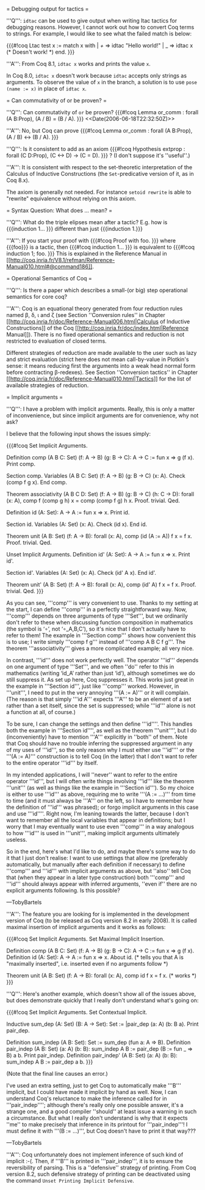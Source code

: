 = Debugging output for tactics =

'''Q''': `idtac` can be used to give output when writing ltac tactics for debugging reasons. However, I cannot work out how to convert Coq terms to strings. For example, I would like to see what the failed match is below:

{{{#!coq 
Ltac test x :=
  match x with
  |  _+_ => idtac "Hello world!"
  | _ => idtac x (* Doesn't work! *)
 end.
}}}

'''A''': From Coq 8.1, `idtac x` works and prints the value `x`.

In Coq 8.0, `idtac x` doesn't work because `idtac` accepts only strings as arguments. 
To observe the value of `x` in the branch, a solution is to use `pose (name := x)` in place of `idtac x`.

= Can commutativity of or be proven? =

'''Q''': Can commutativity of `or` be proven?
{{{#!coq 
Lemma or_comm : forall (A B:Prop), (A \/ B) = (B \/ A).
}}}
<<Date(2006-06-18T22:32:50Z)>>

'''A''': No, but Coq can prove
{{{#!coq 
Lemma or_comm : forall (A B:Prop), (A \/ B) <-> (B \/ A).
}}}

'''Q''': Is it consistent to add as an axiom
{{{#!coq
Hypothesis extprop : forall (C D:Prop), (C <-> D) -> (C = D).
}}}
? (I don't suppose it's ''useful''.)

'''A''': It is consistent with respect to the set-theoretic interpretation of the Calculus of Inductive Constructions (the `Set`-predicative version of it, as in Coq 8.x).

The axiom is generally not needed. For instance `setoid rewrite` is able to "rewrite" equivalence without relying on this axiom.

= Syntax Question: What does ... mean? =

'''Q''': What do the triple elipses mean  after a tactic? E.g. how is {{{induction 1... }}} different than just {{{induction 1.}}}

'''A''': If you start your proof with 
{{{#!coq
Proof with foo.
}}}
where {{{foo}}} is a tactic, then 
{{{#!coq
induction 1...
}}}
is equivalent to
{{{#!coq
induction 1; foo.
}}}
This is explained in the Reference Manual in [[http://coq.inria.fr/V8.1/refman/Reference-Manual010.html#@command186]]. 

= Operational Semantics of Coq =

'''Q''': Is there a paper which describes a small-(or big) step operational semantics for core coq? 

'''A''': Coq is an equational theory generated from four reduction rules named β, δ, ι and ζ (see Section ''Conversion rules'' in Chapter [[http://coq.inria.fr/doc/Reference-Manual006.html|Calculus of Inductive Constructions]] of the Coq 
[[http://coq.inria.fr/doc/index.html|Reference Manual]]). There is no fixed operational semantics and reduction is not restricted to evaluation of closed terms.

Different strategies of reduction are made available to the user such as lazy and strict evaluation (strict here does not mean call-by-value in Plotkin's sense: it means reducing first the arguments into a weak head normal form before contracting β-redexes).
See Section ''Conversion tactics'' in Chapter [[http://coq.inria.fr/doc/Reference-Manual010.html|Tactics]] for the list of available strategies of reduction.

= Implicit arguments =

'''Q''': I have a problem with implicit arguments. Really, this is only a matter of inconvenience, but since implicit arguments are for convenience, why not ask?

I believe that the following input shows the issues simply:

{{{#!coq
Set Implicit Arguments.

Definition comp (A B C: Set) (f: A -> B) (g: B -> C): A -> C := fun x => g (f x).
Print comp.

Section comp.
Variables (A B C: Set) (f: A -> B) (g: B -> C) (x: A).
Check (comp f g x).
End comp.

Theorem associativity (A B C D: Set) (f: A -> B) (g: B -> C) (h: C -> D): forall (x: A), comp f (comp g h) x = comp (comp f g) h x.
Proof. trivial. Qed.

Definition id (A: Set): A -> A := fun x => x.
Print id.

Section id.
Variables (A: Set) (x: A).
Check (id x).
End id.

Theorem unit (A B: Set) (f: A -> B): forall (x: A), comp (id (A := A)) f x = f x.
Proof. trivial. Qed.

Unset Implicit Arguments.
Definition id' (A: Set): A -> A := fun x => x.
Print id'.

Section id'.
Variables (A: Set) (x: A).
Check (id' A x).
End id'.

Theorem unit' (A B: Set) (f: A -> B): forall (x: A), comp (id' A) f x = f x.
Proof. trivial. Qed.
}}}

As you can see, '''comp''' is very convenient to use. Thanks to my setting at the start, I can define '''comp''' in a perfectly straightforward way. Now, '''comp''' depends on three arguments of type '''Set''', but we ordinarily don't refer to these when discussing function composition in mathematics (the symbol is ‘∘’, not ‘∘_A,B,C’), so it's nice that I don't actually have to refer to them! The example in '''Section comp''' shows how convenient this is to use; I write simply '''comp f g''' instead of '''comp A B C f g'''. The theorem '''associativity''' gives a more complicated example; all very nice.

In contrast, '''id''' does not work perfectly well. The operator '''id''' depends on one argument of type '''Set''', and we often ''do'' refer to this in mathematics (writing ‘id_A’ rather than just ‘id’), although sometimes we do still suppress it. As set up here, Coq suppresses it. This works just great in the example in '''Section id''', just like '''comp''' worked. However, in '''unit''', I need to put in the very annoying '''(A := A)''' or it will complain. (The reason is that simply '''id A''' expects '''A''' to be an element of a set rather than a set itself, since the set is suppressed; while '''id''' alone is not a function at all, of course.)

To be sure, I can change the settings and then define '''id''''. This handles both the example in '''Section id'''', as well as the theorem '''unit'''', but I do (inconveniently) have to mention '''A''' explicitly in ''both'' of them. Note that Coq should have no trouble inferring the suppressed argument in any of my uses of '''id''', so the only reason why I must either use '''id'''' or the  '''(A := A)''' construction is to tell Coq (in the latter) that I don't want to refer to the entire operator '''id''' by itself.

In my intended applications, I will ''never'' want to refer to the entire operator '''id''', but I will often write things involving '''id''' like the theorem '''unit''' (as well as things like the example in '''Section id'''). So my choice is either to use '''id''' as above, requiring me to write '''(A := ...)''' from time to time (and it must always be '''A''' on the left, so I have to remember how the definition of '''id''' was phrased); or forgo implicit arguments in this case and use '''id''''. Right now, I'm leaning towards the latter, because I don't want to remember all the local variables that appear in definitions; but I worry that I may eventually want to use even '''comp''' in a way analogous to how '''id''' is used in '''unit''', making implicit arguments ultimately useless.

So in the end, here's what I'd like to do, and maybe there's some way to do it that I just don't realise: I want to use settings that allow me (preferably automatically, but manually after each definition if necessary) to define '''comp''' and '''id''' with implicit arguments as above, but ''also'' tell Coq that (when they appear in a later type construction) both '''comp''' and '''id''' should always appear with inferred arguments, ''even if'' there are no explicit arguments following. Is this possible?

—TobyBartels

'''A''': The feature you are looking for is implemented in the development version of Coq (to be released as Coq version 8.2 in early 2008). It is called maximal insertion of implicit arguments and it works as follows:

{{{#!coq
Set Implicit Arguments.
Set Maximal Implicit Insertion.

Definition comp (A B C: Set) (f: A -> B) (g: B -> C): A -> C := fun x => g (f x).
Definition id (A: Set): A -> A := fun x => x.
About id. 
(* tells you that A is "maximally inserted", i.e. inserted even if no arguments follow *)

Theorem unit (A B: Set) (f: A -> B): forall (x: A), comp id f x = f x. (* works *)
}}}

'''Q''': Here's another example, which doesn't show all of the issues above, but does demonstrate quickly that I really don't understand what's going on:

{{{#!coq
Set Implicit Arguments.
Set Contextual Implicit.

Inductive sum_dep (A: Set) (B: A -> Set): Set := |pair_dep (a: A) (b: B a).
Print pair_dep.

Definition sum_indep (A B: Set): Set := sum_dep (fun a: A => B).
Definition pair_indep (A B: Set) (a: A) (b: B): sum_indep A B := pair_dep (B := fun _ => B) a b.
Print pair_indep.
Definition pair_indep' (A B: Set) (a: A) (b: B): sum_indep A B := pair_dep a b.
}}}

(Note that the final line causes an error.)

I've used an extra setting, just to get Coq to automatically make '''B''' implicit, but I could have made it implicit by hand as well. Now, I can understand Coq's reluctance to make the inference called for in '''pair_indep''''; although there's really only one possible answer, it's a strange one, and a good compiler ''should'' at least issue a warning in such a circumstance. But what I really don't understand is why that it expects ''me'' to make precisely that inference in its printout for '''pair_indep'''! I must define it with '''(B := ...)''', but Coq doesn't have to print it that way???

—TobyBartels

'''A''': Coq unfortunately does not implement inference of such kind of implicit :-(. Then, if '''B''' is printed in '''pair_indep''', it is to ensure the reversibility of parsing. This is a ''defensive'' strategy of printing. From Coq version 8.2, such defensive strategy of printing can be deactivated using the command `Unset Printing Implicit Defensive`.
